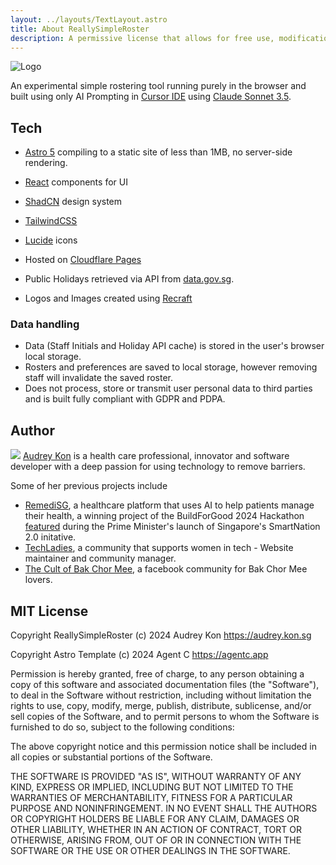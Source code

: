 ```yaml
---
layout: ../layouts/TextLayout.astro
title: About ReallySimpleRoster
description: A permissive license that allows for free use, modification, and distribution
---
```


<img src="/logo.svg" alt="Logo" className="h-48 hover:animate-bounce " />


An experimental simple rostering tool running purely in the browser and built using only AI Prompting in [Cursor IDE](https://cursor.com) using [Claude Sonnet 3.5](https://claude.ai).


## Tech

* [Astro 5](https://astro.build) compiling to a static site of less than 1MB, no server-side rendering.
* [React](https://react.dev) components for UI
* [ShadCN](https://ui.shadcn.com) design system
* [TailwindCSS](https://tailwindcss.com)
* [Lucide](https://lucide.dev) icons
* Hosted on [Cloudflare Pages](https://pages.cloudflare.com/)

* Public Holidays retrieved via API from  [data.gov.sg](https://data.gov.sg/collections/691/view).
* Logos and Images created using [Recraft](https://replicate.com/recraft-ai/recraft-v3-svg?)


### Data handling

* Data (Staff Initials and Holiday API cache) is stored in the user's browser local storage.
* Rosters and preferences are saved to local storage, however removing staff will invalidate the saved roster.
* Does not process, store or transmit user personal data to third parties and is built fully compliant with GDPR and PDPA.


## Author

<img src="/audrey.jpg" className="w-32 h-32 rounded-full aspect-square" /> [Audrey Kon](https://audrey.kon.sg) is a health care professional, innovator and software developer with a deep passion for using technology to remove barriers.

Some of her previous projects include

  *  [RemediSG](https://www.remedisg.com), a healthcare platform that uses AI to help patients manage their health, a winning project of the BuildForGood 2024 Hackathon [featured](https://www.pmo.gov.sg/Newsroom/PM-Lawrence-Wong-at-the-Launch-of-Smart-Nation) during the Prime Minister's launch of Singapore's SmartNation 2.0 initative.
  *  [TechLadies](https://techladies.co/), a community that supports women in tech - Website maintainer and community manager.
  *  [The Cult of Bak Chor Mee](https://www.facebook.com/bcmisawesome/), a facebook community for Bak Chor Mee lovers.





## MIT License

Copyright ReallySimpleRoster (c) 2024 Audrey Kon https://audrey.kon.sg

Copyright Astro Template (c) 2024 Agent C https://agentc.app

Permission is hereby granted, free of charge, to any person obtaining a copy
of this software and associated documentation files (the "Software"), to deal
in the Software without restriction, including without limitation the rights
to use, copy, modify, merge, publish, distribute, sublicense, and/or sell
copies of the Software, and to permit persons to whom the Software is
furnished to do so, subject to the following conditions:

The above copyright notice and this permission notice shall be included in all
copies or substantial portions of the Software.

THE SOFTWARE IS PROVIDED "AS IS", WITHOUT WARRANTY OF ANY KIND, EXPRESS OR
IMPLIED, INCLUDING BUT NOT LIMITED TO THE WARRANTIES OF MERCHANTABILITY,
FITNESS FOR A PARTICULAR PURPOSE AND NONINFRINGEMENT. IN NO EVENT SHALL THE
AUTHORS OR COPYRIGHT HOLDERS BE LIABLE FOR ANY CLAIM, DAMAGES OR OTHER
LIABILITY, WHETHER IN AN ACTION OF CONTRACT, TORT OR OTHERWISE, ARISING FROM,
OUT OF OR IN CONNECTION WITH THE SOFTWARE OR THE USE OR OTHER DEALINGS IN THE
SOFTWARE.
